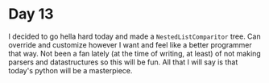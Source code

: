 # Day 13
I decided to go hella hard today and made a `NestedListComparitor` tree.
Can override and customize however I want and feel like a better programmer that way.
Not been a fan lately (at the time of writing, at least) of not making parsers and datastructures so this will be fun.
All that I will say is that today's python will be a masterpiece.